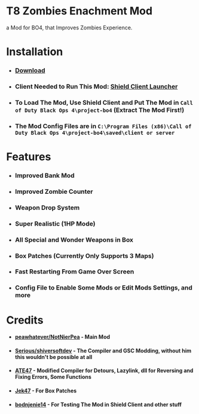 # T8 Zombies Enachment Mod
a Mod for BO4, that Improves Zombies Experience.

# Installation
- ### [Download](https://github.com/NotNierPea/T8Zombies-Enachment-Mod/releases)
- ### Client Needed to Run This Mod: [Shield Client Launcher](https://github.com/bodnjenie14/Project_-bo4_Launcher)
- ### To Load The Mod, Use Shield Client and Put The Mod in ``Call of Duty Black Ops 4\project-bo4`` (Extract The Mod First!)
- ### The Mod Config Files are in ``C:\Program Files (x86)\Call of Duty Black Ops 4\project-bo4\saved\client or server``

# Features
- ### Improved Bank Mod
- ### Improved Zombie Counter
- ### Weapon Drop System
- ### Super Realistic (1HP Mode)
- ### All Special and Wonder Weapons in Box
- ### Box Patches (Currently Only Supports 3 Maps)
- ### Fast Restarting From Game Over Screen
- ### Config File to Enable Some Mods or Edit Mods Settings, and more

# Credits
- #### [peawhatever/NotNierPea](https://github.com/NotNierPea) - Main Mod
- #### [Serious/shiversoftdev](https://www.github.com/shiversoftdev) - The Compiler and GSC Modding, without him this wouldn't be possible at all
- #### [ATE47](https://github.com/ate47) - Modified Compiler for Detours, Lazylink, dll for Reversing and Fixing Errors, Some Functions
- #### [Jek47](https://github.com/Jek47) - For Box Patches
- #### [bodnjenie14](https://github.com/bodnjenie14) - For Testing The Mod in Shield Client and other stuff
